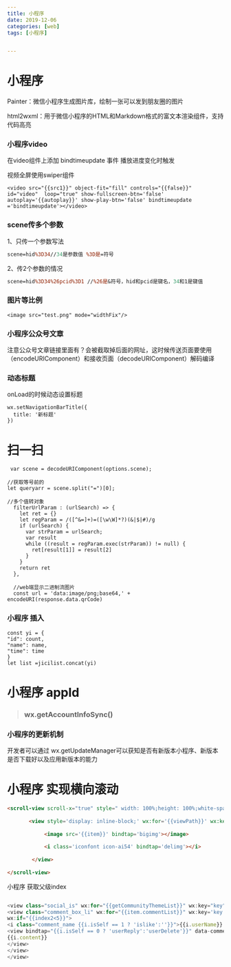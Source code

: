 ```yaml
---
title: 小程序
date: 2019-12-06
categories: [web]
tags: [小程序]


---
```




# 小程序

Painter：微信小程序生成图片库，绘制一张可以发到朋友圈的图片

html2wxml：用于微信小程序的HTML和Markdown格式的富文本渲染组件，支持代码高亮



### 小程序video

在video组件上添加 bindtimeupdate 事件 播放进度变化时触发

视频全屏使用swiper组件

```
<video src="{{src1}}" object-fit="fill" controls="{{false}}" id="video"  loop="true" show-fullscreen-btn='false' autoplay='{{autoplay}}' show-play-btn='false' bindtimeupdate ='bindtimeupdate'></video>
```



### scene传多个参数

1、只传一个参数写法

```perl
scene=hid%3D34//34是参数值 %3D是=符号
```

2、传2个参数的情况

```perl
scene=hid%3D34%26pcid%3D1 //%26是&符号，hid和pcid是键名，34和1是键值
```



### 图片等比例

```
<image src="test.png" mode="widthFix"/>
```



### 小程序公众号文章

注意公众号文章链接里面有？会被截取掉后面的网址，这时候传送页面要使用（encodeURIComponent）和接收页面（decodeURIComponent）解码编译



### 动态标题

onLoad的时候动态设置标题

```
wx.setNavigationBarTitle({
  title: '新标题'
})
```



# 扫一扫

```
 var scene = decodeURIComponent(options.scene);
 
//获取等号前的
let queryarr = scene.split("=")[0];

//多个值转对象
  filterUrlParam : (urlSearch) => {
    let ret = {}
    let regParam = /([^&=]+)=([\w\W]*?)(&|$|#)/g
    if (urlSearch) {
      var strParam = urlSearch;
      var result
      while ((result = regParam.exec(strParam)) != null) {
        ret[result[1]] = result[2]
      }
    }
    return ret
  },
  
  //web端显示二进制流图片
  const url = 'data:image/png;base64,' + encodeURI(response.data.qrCode)

```





### 小程序 插入

```
const yi = {
"id": count,
"name": name,
"time": time
}
let list =jicilist.concat(yi)
```



# 小程序 appId

> ### wx.getAccountInfoSync()



### 小程序的更新机制

开发者可以通过 wx.getUpdateManager可以获知是否有新版本小程序、新版本是否下载好以及应用新版本的能力



# 小程序 实现横向滚动

``` html
<scroll-view scroll-x="true" style=" width: 100%;height: 100%;white-space: nowrap;">
 
       <view style='display: inline-block;' wx:for='{{viewPath}}' wx:key='{{item}}'>
 
            <image src='{{item}}' bindtap='bigimg'></image>
 
            <i class='iconfont icon-ai54' bindtap='delimg'></i>
 
        </view>
 
</scroll-view>
```

小程序 获取父级index

```js

<view class="social_is" wx:for="{{getCommunityThemeList}}" wx:key="key">
<view class="comment_box_li" wx:for="{{item.commentList}}" wx:key='key' wx:for-index="index2" wx:for-item="i"
wx:if="{{index2<5}}">
<i class="comment_name {{i.isSelf == 1 ? 'islike':''}}">{{i.userName}}：</i>
<view bindtap="{{i.isSelf == 0 ? 'userReply':'userDelete'}}" data-commentid="{{i.id}}" data-index="{{index}}">
{{i.content}}
</view>
</view>
</view>
```

